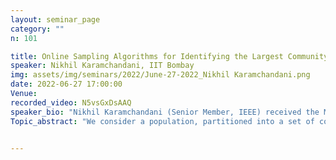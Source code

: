```yaml
---
layout: seminar_page
category: ""
n: 101

title: Online Sampling Algorithms for Identifying the Largest Community
speaker: Nikhil Karamchandani, IIT Bombay
img: assets/img/seminars/2022/June-27-2022_Nikhil Karamchandani.png
date: 2022-06-27 17:00:00 
Venue: 
recorded_video: N5vsGxDsAAQ
speaker_bio: "Nikhil Karamchandani (Senior Member, IEEE) received the M.S. degree from the Department of Electrical and Computer Engineering from the University of California at San Diego in 2007 and the Ph.D. degree from the Department of Electrical and Computer Engineering, University of California at San Diego, in 2011. From 2011 to 2014, he was a postdoctoral scholar with the University of California at Los Angeles and the Information Theory and Applications (ITA) Center, University of California at San Diego. He is currently an Associate Professor with the Department of Electrical Engineering, IIT Bombay. His research interests include networks, information theory, and online learning."
Topic_abstract: "We consider a population, partitioned into a set of communities, and study the problem of identifying the largest community within the population via sequential, random sampling of individuals. There are multiple sampling domains, referred to as boxes, which also partition the population. Each box may consist of individuals of different communities, and each community may in turn be spread across multiple boxes. The learning agent can, at any time, sample (with replacement) a random individual from any chosen box; when this is done, the agent learns the community the sampled individual belongs to, and also whether or not this individual has been sampled before. The goal of the agent is to minimize the probability of mis-identifying the largest community in a fixed budget setting, by optimizing both the sampling strategy as well as the decision rule. We propose and analyse novel algorithms for this problem, and also establish information theoretic lower bounds on the probability of error under any algorithm. In several cases of interest, the exponential decay rates of the probability of error under our algorithms are shown to be optimal up to constant factors."


---
```


